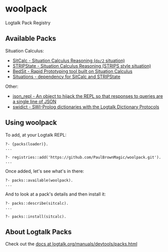 # woolpack

Logtalk Pack Registry

## Available Packs

Situation Calculus:

- [SitCalc - Situation Calculus Reasoning (`do/2` situation)](https://github.com/PaulBrownMagic/SitCalc)
- [STRIPState - Situation Calculus Reasoning (STRIPS style situation)](https://github.com/PaulBrownMagic/STRIPState)
- [BedSit - Rapid Prototyping tool built on Situation Calculus](https://github.com/PaulBrownMagic/BedSit)
- [Situations - dependency for SitCalc and STRIPState](https://github.com/PaulBrownMagic/Situations)

Other:

- [json_repl - An object to hijack the REPL so that responses to queries are a
  single line of JSON](https://github.com/PaulBrownMagic/LGT_JSON_REPL)
- [swidict - SWI-Prolog dictionaries with the Logtalk Dictionary Protocols](https://github.com/PaulBrownMagic/swidict)

## Using woolpack

To add, at your Logtalk REPL:

```logtalk
?- {packs(loader)}.
...

?- registries::add('https://github.com/PaulBrownMagic/woolpack.git').
...
```

Once added, let's see what's in there:

```logtalk
?- packs::available(woolpack).
...
```

And to look at a pack's details and then install it:

```logtalk
?- packs::describe(sitcalc).
...

?- packs::install(sitcalc).
```

## About Logtalk Packs

Check out the [docs at logtalk.org/manuals/devtools/packs.html](https://logtalk.org/manuals/devtools/packs.html)
